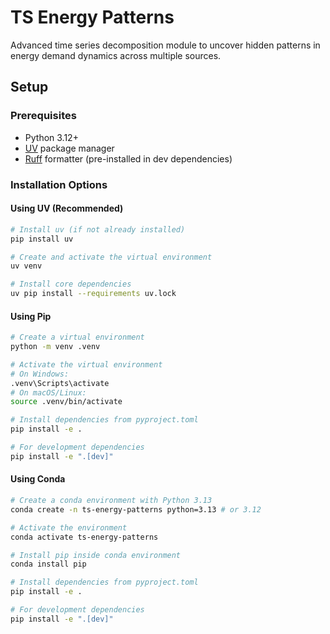 # TS Energy Patterns

Advanced time series decomposition module to uncover hidden patterns in energy demand dynamics across multiple sources.

## Setup

### Prerequisites

- Python 3.12+
- [UV](https://docs.astral.sh/uv/) package manager
- [Ruff](https://docs.astral.sh/ruff/) formatter (pre-installed in dev dependencies)

### Installation Options

#### Using UV (Recommended)

```bash
# Install uv (if not already installed)
pip install uv

# Create and activate the virtual environment
uv venv

# Install core dependencies
uv pip install --requirements uv.lock
```

#### Using Pip

```bash
# Create a virtual environment
python -m venv .venv

# Activate the virtual environment
# On Windows:
.venv\Scripts\activate
# On macOS/Linux:
source .venv/bin/activate

# Install dependencies from pyproject.toml
pip install -e .

# For development dependencies
pip install -e ".[dev]"
```

#### Using Conda

```bash
# Create a conda environment with Python 3.13
conda create -n ts-energy-patterns python=3.13 # or 3.12

# Activate the environment
conda activate ts-energy-patterns

# Install pip inside conda environment
conda install pip

# Install dependencies from pyproject.toml
pip install -e .

# For development dependencies
pip install -e ".[dev]"
```
